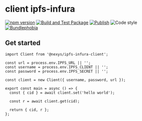 # client ipfs-infura
[![npm version](https://img.shields.io/npm/v/@nexys/ipfs-infura-client.svg)](https://www.npmjs.com/package/@nexys/ipfs-infura-client)
[![Build and Test Package](https://github.com/nexys-system/ipfs-infura-client/actions/workflows/test.yml/badge.svg)](https://github.com/nexys-system/ipfs-infura-client/actions/workflows/test.yml)
[![Publish](https://github.com/nexys-system/ipfs-infura-client/actions/workflows/publish.yml/badge.svg)](https://github.com/nexys-system/ipfs-infura-client/actions/workflows/publish.yml)
![Code style](https://img.shields.io/badge/code_style-prettier-ff69b4.svg)
[![Bundlephobia](https://badgen.net/bundlephobia/min/@nexys/ipfs-infura-client)](https://bundlephobia.com/result?p=@nexys/ipfs-infura-client)

## Get started

```
import Client from '@nexys/ipfs-infura-client';

const url = process.env.IPFS_URL || '';
const username = process.env.IPFS_CLIENT || '';
const password = process.env.IPFS_SECRET || '';

const client = new Client({ username, password, url });

export const main = async () => {
  const { cid } = await client.set('hello world');

  const r = await client.get(cid);

  return { cid, r };
};
```
